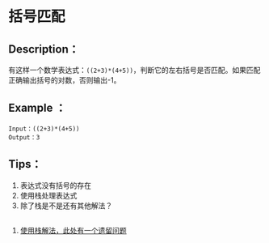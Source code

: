 # 括号匹配

## Description：

有这样一个数学表达式：`((2+3)*(4+5))`，判断它的左右括号是否匹配。如果匹配正确输出括号的对数，否则输出-1。

## Example ：

```
Input：((2+3)*(4+5))
Output：3
```

## Tips：

1. 表达式没有括号的存在
2. 使用栈处理表达式
3. 除了栈是不是还有其他解法？

## 
1. [使用栈解法，此处有一个遗留问题](Solution01.)
